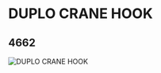 # DUPLO CRANE HOOK
## 4662
![DUPLO CRANE HOOK](https://lc-www-live-s.legocdn.com/media/bricks/5/2/466223.jpg)